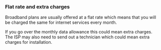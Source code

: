 ###  Flat rate and extra charges

Broadband plans are usually offered at a flat rate which means that you will
be charged the same for internet services every month.

If you go over the monthly data allowance this could mean extra charges. The
ISP may also need to send out a technician which could mean extra charges for
installation.
